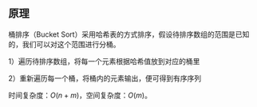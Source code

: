 ## 原理
桶排序（Bucket Sort）采用哈希表的方式排序，假设待排序数组的范围是已知的，我们可以对这个范围进行分桶。

1）遍历待排序数组，将每一个元素根据哈希值放到对应的桶里

2）重新遍历每一个桶，将桶内的元素输出，便可得到有序序列

时间复杂度：$O(n+m)$，空间复杂度：$O(m)$。